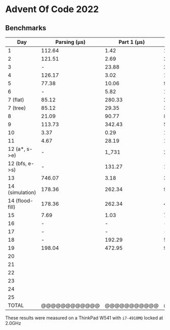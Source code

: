 # Advent Of Code 2022

## Benchmarks

| Day             | Parsing (μs) | Part 1 (μs) | Part 2 (μs) | Total (μs) |
|-----------------|--------------|-------------|-------------|------------|
| 1               | 112.64       | 1.42        | 1.81        | 115.87     |
| 2               | 121.51       | 2.69        | 2.56        | 126.76     |
| 3               | -            | 23.88       | 23.73       | 47.61      |
| 4               | 126.17       | 3.02        | 1.56        | 130.75     |
| 5               | 77.38        | 10.06       | 9.54        | 96.98      |
| 6               | -            | 5.82        | 12.27       | 18.09      |
| 7 (flat)        | 85.12        | 280.33      | 284.69      | 650.14     |
| 7 (tree)        | 85.12        | 29.35       | 30.15       | 144.62     |
| 8               | 21.09        | 90.77       | 829.58      | 941.44     |
| 9               | 113.73       | 342.43      | 534.43      | 990.58     |
| 10              | 3.37         | 0.29        | 1.04        | 4.7        |
| 11              | 4.67         | 28.19       | 12_593      | 12_625.86  |
| 12 (a*, s->e)   | -            | 1_731       | 2_122       | 3_853      |
| 12 (bfs, e->s)  | -            | 131.27      | 125.87      | 257.14     |
| 13              | 746.07       | 3.18        | 316.97      | 1_066.22   |
| 14 (simulation) | 178.36       | 262.34      | 9_082       | 9_522.7    |
| 14 (flood-fill) | 178.36       | 262.34      | 457.86      | 898.56     |
| 15              | 7.69         | 1.03        | 704_310     | -          |
| 16              | -            | -           | -           | -          |
| 17              | -            | -           | -           | -          |
| 18              | -            | 192.29      | 504.37      | 696.66     |
| 19              | 198.04       | 472.95      | 986.90      | 1_657.89   |
| 20              |              |             |             |            |
| 21              |              |             |             |            |
| 22              |              |             |             |            |
| 23              |              |             |             |            |
| 24              |              |             |             |            |
| 25              |              |             |             |            |
| TOTAL           | @@@@@@@@@@@@ | @@@@@@@@@@@ | @@@@@@@@@@@ |            |

These results were measured on a ThinkPad W541 with `i7-4910MQ` locked at 2.0GHz
